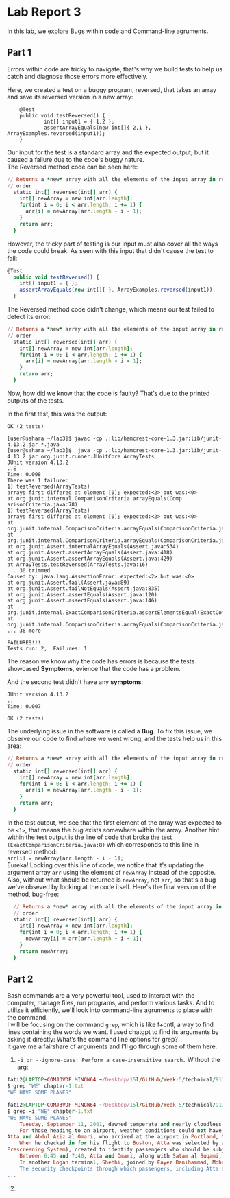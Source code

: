 # Lab Report 3
In this lab, we explore Bugs within code and Command-line agruments.

Part 1
---
Errors within code are tricky to navigate, that's why we build tests to help us catch and diagnose those errors more effectively.  

Here, we created a test on a buggy program, reversed, that takes an array and save its reversed version in a new array:  
```SAS
	@Test
  	public void testReversed() {
    		int[] input1 = { 1,2 };
    		assertArrayEquals(new int[]{ 2,1 }, ArrayExamples.reversed(input1));
  	}
```

Our input for the test is a standard array and the expected output, but it caused a failure due to the code's buggy nature.  
The Reversed method code can be seen here:  
```ruby
// Returns a *new* array with all the elements of the input array in reversed
// order
  static int[] reversed(int[] arr) {
    int[] newArray = new int[arr.length];
    for(int i = 0; i < arr.length; i += 1) {
      arr[i] = newArray[arr.length - i - 1];
    }
    return arr;
  }
```

However, the tricky part of testing is our input must also cover all the ways the code could break. As seen with this input that didn't cause the test to fail:  
``` javascript
@Test
  public void testReversed() {
    int[] input1 = { };
    assertArrayEquals(new int[]{ }, ArrayExamples.reversed(input1));
  }
```

The Reversed method code didn't change, which means our test failed to detect its error:  
```ruby
// Returns a *new* array with all the elements of the input array in reversed
// order
  static int[] reversed(int[] arr) {
    int[] newArray = new int[arr.length];
    for(int i = 0; i < arr.length; i += 1) {
      arr[i] = newArray[arr.length - i - 1];
    }
    return arr;
  }
```

Now, how did we know that the code is faulty? That's due to the printed outputs of the tests. 

In the first test, this was the output:
```Q
OK (2 tests)

[user@sahara ~/lab3]$ javac -cp .:lib/hamcrest-core-1.3.jar:lib/junit-4.13.2.jar *.java
[user@sahara ~/lab3]$  java -cp .:lib/hamcrest-core-1.3.jar:lib/junit-4.13.2.jar org.junit.runner.JUnitCore ArrayTests
JUnit version 4.13.2
..E
Time: 0.008
There was 1 failure:
1) testReversed(ArrayTests)
arrays first differed at element [0]; expected:<2> but was:<0>
at org.junit.internal.ComparisonCriteria.arrayEquals(Comp
arisonCriteria.java:78)
1) testReversed(ArrayTests)
arrays first differed at element [0]; expected:<2> but was:<0>
at org.junit.internal.ComparisonCriteria.arrayEquals(ComparisonCriteria.java:78)
at org.junit.internal.ComparisonCriteria.arrayEquals(ComparisonCriteria.java:28)
at org.junit.Assert.internalArrayEquals(Assert.java:534)
at org.junit.Assert.assertArrayEquals(Assert.java:418)
at org.junit.Assert.assertArrayEquals(Assert.java:429)
at ArrayTests.testReversed(ArrayTests.java:16)
... 30 trimmed
Caused by: java.lang.AssertionError: expected:<2> but was:<0>
at org.junit.Assert.fail(Assert.java:89)
at org.junit.Assert.failNotEquals(Assert.java:835)
at org.junit.Assert.assertEquals(Assert.java:120)
at org.junit.Assert.assertEquals(Assert.java:146)
at org.junit.internal.ExactComparisonCriteria.assertElementsEqual(ExactComparisonCriteria.java:8)
at org.junit.internal.ComparisonCriteria.arrayEquals(ComparisonCriteria.java:76)
... 36 more

FAILURES!!!
Tests run: 2,  Failures: 1
```

The reason we know why the code has errors is because the tests showcased **Symptoms**, evience that the code has a problem. 

And the second test didn't have any **symptoms**:
```Q
JUnit version 4.13.2
..
Time: 0.007

OK (2 tests)
```

The underlying issue in the software is called a **Bug**. To fix this issue, we observe our code to find where we went wrong, and the tests help us in this area:
```ruby
// Returns a *new* array with all the elements of the input array in reversed
// order
  static int[] reversed(int[] arr) {
    int[] newArray = new int[arr.length];
    for(int i = 0; i < arr.length; i += 1) {
      arr[i] = newArray[arr.length - i - 1];
    }
    return arr;
  }
```

In the test output, we see that the first element of the array was expected to be `<1>`, that means the bug exists somewhere within the array. Another hint within the test output is the line of code that broke the test `(ExactComparisonCriteria.java:8)` which corresponds to this line in reversed method:  
`arr[i] = newArray[arr.length - i - 1];`  
Eureka! Looking over this line of code, we notice that it's updating the argument array `arr` using the element of `newArray` instead of the opposite.  
Also, without what should be returned is `newArray`, not `arr`, so that's a bug we've obseved by looking at the code itself.
Here's the final version of the method, bug-free:
```ruby
  // Returns a *new* array with all the elements of the input array in reversed
  // order
  static int[] reversed(int[] arr) {
    int[] newArray = new int[arr.length];
    for(int i = 0; i < arr.length; i += 1) {
      newArray[i] = arr[arr.length - i - 1];
    }
    return newArray;
  }
```
Part 2
---
Bash commands are a very powerful tool, used to interact with the computer, manage files, run programs, and perform various tasks. And to utilize it efficiently, we'll look into command-line agruments to place with the command.  
I will be focusing on the command `grep`, which is like f+cntl, a way to find lines containing the words we want. I used chatgpt to find its arguments by asking it directly: What’s the command line options for grep?  
It gave me a fairshare of arguments and I'll go through some of them here:

1.  `-i or --ignore-case: Perform a case-insensitive search.`
Without the arg: 
```ruby
fati2@LAPTOP-COMJ3VDF MINGW64 ~/Desktop/15l/GitHub/Week-5/technical/911report (main)
$ grep "WE" chapter-1.txt
"WE HAVE SOME PLANES"
```
```ruby
fati2@LAPTOP-COMJ3VDF MINGW64 ~/Desktop/15l/GitHub/Week-5/technical/911report (main)
$ grep -i "WE" chapter-1.txt
"WE HAVE SOME PLANES"
    Tuesday, September 11, 2001, dawned temperate and nearly cloudless in the eastern United States. Millions of men and women readied themselves for work. Some made their way to the Twin Towers, the signature structures of the World Trade Center complex in New York City. Others went to Arlington, Virginia, to the Pentagon. Across the Potomac River, the United States Congress was back in session. At the other end of Pennsylvania Avenue, people began to line up for a White House tour. In Sarasota, Florida, President George W. Bush went for an early morning run.
    For those heading to an airport, weather conditions could not have been better for a safe and pleasant journey. Among the travelers were Mohamed 
Atta and Abdul Aziz al Omari, who arrived at the airport in Portland, Maine.
    When he checked in for his flight to Boston, Atta was selected by a computerized prescreening system known as CAPPS (Computer Assisted Passenger 
Prescreening System), created to identify passengers who should be subject to special security measures. Under security rules in place at the time, the only consequence of Atta's selection by CAPPS was that his checked bags were held off the plane until it was confirmed that he had boarded the aircraft. This did not hinder Atta's plans.
    Between 6:45 and 7:40, Atta and Omari, along with Satam al Suqami, Wail al Shehri, and Waleed al Shehri, checked in and boarded American Airlines Flight 11, bound for Los Angeles. The flight was scheduled to depart at 7:45.
    In another Logan terminal, Shehhi, joined by Fayez Banihammad, Mohand al Shehri, Ahmed al Ghamdi, and Hamza al Ghamdi, checked in for United Airlines Flight 175, also bound for Los Angeles. A couple of Shehhi's colleagues were obviously unused to travel; according to the United ticket agent, they had trouble understanding the standard security questions, and she had to go over them slowly until they gave the routine, reassuring answers.   
    The security checkpoints through which passengers, including Atta and his colleagues, gained access to the American 11 gate were operated by Globe Security under a contract with American Airlines. In a different terminal, the single checkpoint through which passengers for United 175 passed was controlled by United Airlines, which had contracted with Huntleigh USA to perform the screening.
...
```
2.  
